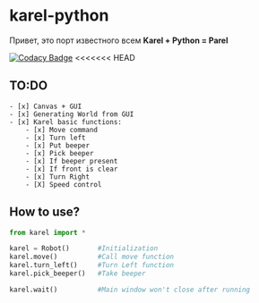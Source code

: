 # karel-python
Привет, это порт известного всем **Karel + Python = Parel**


[![Codacy Badge](https://api.codacy.com/project/badge/Grade/42e293bbfa3449c58e6cda9dc59d8c11)](https://www.codacy.com/app/linzer0/karel-python?utm_source=github.com&amp;utm_medium=referral&amp;utm_content=linzer0/karel-python&amp;utm_campaign=Badge_Grade)
<<<<<<< HEAD

## TO:DO

	- [x] Canvas + GUI
	- [x] Generating World from GUI
	- [x] Karel basic functions: 		 
		- [x] Move command			 
		- [x] Turn left			 
		- [x] Put beeper
		- [x] Pick beeper			
		- [x] If beeper present			 
		- [x] If front is clear			 
		- [x] Turn Right			 
		- [X] Speed control 

## How to use?

``` python
from karel import *

karel = Robot()       #Initialization
karel.move()          #Call move function
karel.turn_left()     #Turn Left function
karel.pick_beeper()   #Take beeper 

karel.wait()          #Main window won't close after running
```
